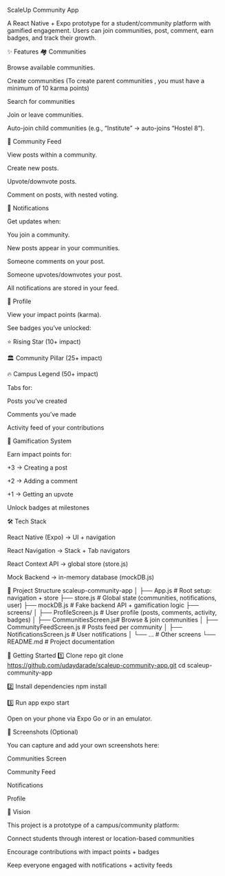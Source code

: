 ScaleUp Community App

A React Native + Expo prototype for a student/community platform with gamified engagement.
Users can join communities, post, comment, earn badges, and track their growth.

✨ Features
🏘️ Communities

Browse available communities.

Create communities (To create parent communities , you must have a minimum of 10 karma points)

Search for communities

Join or leave communities.

Auto-join child communities (e.g., “Institute” → auto-joins “Hostel 8”).

📰 Community Feed

View posts within a community.

Create new posts.

Upvote/downvote posts.

Comment on posts, with nested voting.

🔔 Notifications

Get updates when:

You join a community.

New posts appear in your communities.

Someone comments on your post.

Someone upvotes/downvotes your post.

All notifications are stored in your feed.

👤 Profile

View your impact points (karma).

See badges you’ve unlocked:

⭐ Rising Star (10+ impact)

🏛️ Community Pillar (25+ impact)

🔥 Campus Legend (50+ impact)

Tabs for:

Posts you’ve created

Comments you’ve made

Activity feed of your contributions

🏅 Gamification System

Earn impact points for:

+3 → Creating a post

+2 → Adding a comment

+1 → Getting an upvote

Unlock badges at milestones

🛠️ Tech Stack

React Native (Expo) → UI + navigation

React Navigation → Stack + Tab navigators

React Context API → global store (store.js)

Mock Backend → in-memory database (mockDB.js)

📂 Project Structure
scaleup-community-app
│
├── App.js                  # Root setup: navigation + store
├── store.js                # Global state (communities, notifications, user)
├── mockDB.js               # Fake backend API + gamification logic
├── screens/
│   ├── ProfileScreen.js    # User profile (posts, comments, activity, badges)
│   ├── CommunitiesScreen.js# Browse & join communities
│   ├── CommunityFeedScreen.js # Posts feed per community
│   ├── NotificationsScreen.js # User notifications
│   └── ...                 # Other screens
└── README.md               # Project documentation

🚀 Getting Started
1️⃣ Clone repo
git clone https://github.com/udaydarade/scaleup-community-app.git
cd scaleup-community-app

2️⃣ Install dependencies
npm install

3️⃣ Run app
expo start


Open on your phone via Expo Go or in an emulator.

📸 Screenshots (Optional)

You can capture and add your own screenshots here:

Communities Screen

Community Feed

Notifications

Profile

🎯 Vision

This project is a prototype of a campus/community platform:

Connect students through interest or location-based communities

Encourage contributions with impact points + badges

Keep everyone engaged with notifications + activity feeds